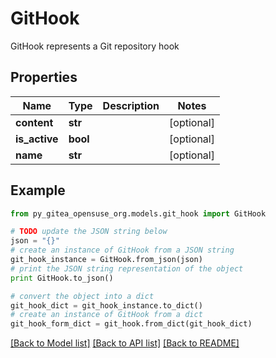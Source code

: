 # GitHook

GitHook represents a Git repository hook

## Properties

Name | Type | Description | Notes
------------ | ------------- | ------------- | -------------
**content** | **str** |  | [optional] 
**is_active** | **bool** |  | [optional] 
**name** | **str** |  | [optional] 

## Example

```python
from py_gitea_opensuse_org.models.git_hook import GitHook

# TODO update the JSON string below
json = "{}"
# create an instance of GitHook from a JSON string
git_hook_instance = GitHook.from_json(json)
# print the JSON string representation of the object
print GitHook.to_json()

# convert the object into a dict
git_hook_dict = git_hook_instance.to_dict()
# create an instance of GitHook from a dict
git_hook_form_dict = git_hook.from_dict(git_hook_dict)
```
[[Back to Model list]](../README.md#documentation-for-models) [[Back to API list]](../README.md#documentation-for-api-endpoints) [[Back to README]](../README.md)


